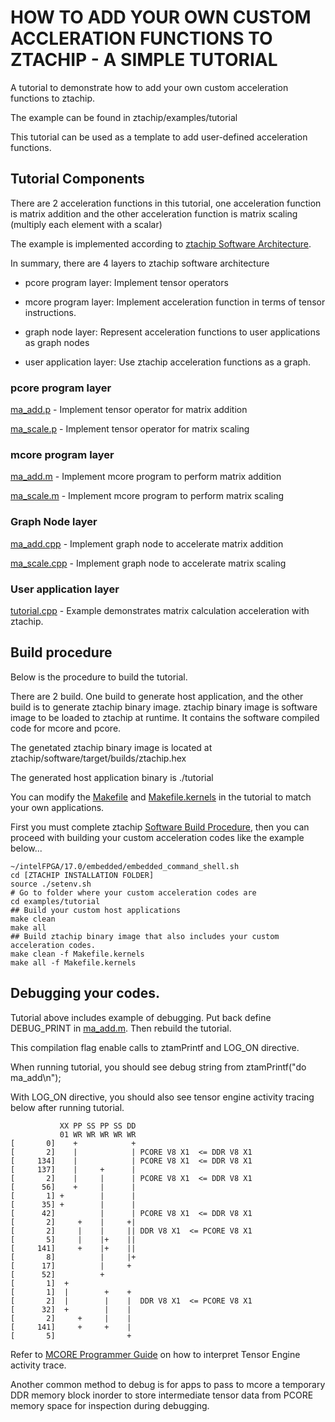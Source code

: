 # HOW TO ADD YOUR OWN CUSTOM ACCLERATION FUNCTIONS TO ZTACHIP - A SIMPLE TUTORIAL

A tutorial to demonstrate how to add your own custom acceleration functions to ztachip. 

The example can be found in ztachip/examples/tutorial

This tutorial can be used as a template to add user-defined acceleration functions.

## Tutorial Components

There are 2 acceleration functions in this tutorial, one acceleration function is matrix addition and the other
acceleration function is matrix scaling (multiply each element with a scalar)

The example is implemented according to [ztachip Software Architecture](https://github.com/ztachip/ztachip/blob/master/Documentation/SoftwareArchitecture.md). 

In summary, there are 4 layers to ztachip software architecture

   - pcore program layer: Implement tensor operators

   - mcore program layer: Implement acceleration function in terms of tensor instructions.

   - graph node layer: Represent acceleration functions to user applications as graph nodes

   - user application layer: Use ztachip acceleration functions as a graph.

### pcore program layer 

[ma_add.p](https://github.com/ztachip/ztachip/blob/master/examples/tutorial/kernels/ma_add.p) - Implement tensor operator for matrix addition

[ma_scale.p](https://github.com/ztachip/ztachip/blob/master/examples/tutorial/kernels/ma_scale.p) - Implement tensor operator for matrix scaling

### mcore program layer

[ma_add.m](https://github.com/ztachip/ztachip/blob/master/examples/tutorial/kernels/ma_add.m) - Implement mcore program to perform matrix addition

[ma_scale.m](https://github.com/ztachip/ztachip/blob/master/examples/tutorial/kernels/ma_scale.m) - Implement mcore program to perform matrix scaling

### Graph Node layer

[ma_add.cpp](https://github.com/ztachip/ztachip/blob/master/examples/tutorial/ma_add.cpp) - Implement graph node to accelerate matrix addition

[ma_scale.cpp](https://github.com/ztachip/ztachip/blob/master/examples/tutorial/ma_scale.cpp) - Implement graph node to accelerate matrix scaling 

### User application layer

[tutorial.cpp](https://github.com/ztachip/ztachip/blob/master/examples/tutorial/tutorial.cpp) - Example demonstrates matrix calculation acceleration with ztachip.


## Build procedure

Below is the procedure to build the tutorial.

There are 2 build. One build to generate host application, and the other build is to generate ztachip binary image. ztachip binary image is software image to be loaded to ztachip at runtime. It contains the software compiled code for mcore and pcore.

The genetated ztachip binary image is located at ztachip/software/target/builds/ztachip.hex

The generated host application binary is ./tutorial

You can modify the [Makefile](https://github.com/ztachip/ztachip/blob/master/examples/tutorial/Makefile) and [Makefile.kernels](https://github.com/ztachip/ztachip/blob/master/examples/tutorial/Makefile.kernels) in the tutorial to match your own applications.

First you must complete ztachip [Software Build Procedure](https://github.com/ztachip/ztachip/blob/master/Documentation/BuildProcedure.md), then you can proceed with building your custom acceleration codes like the example below...

```
~/intelFPGA/17.0/embedded/embedded_command_shell.sh
cd [ZTACHIP INSTALLATION FOLDER]
source ./setenv.sh
# Go to folder where your custom acceleration codes are
cd examples/tutorial
## Build your custom host applications
make clean
make all
## Build ztachip binary image that also includes your custom acceleration codes.
make clean -f Makefile.kernels
make all -f Makefile.kernels
```

## Debugging your codes.

Tutorial above includes example of debugging. Put back define DEBUG_PRINT in [ma_add.m](https://github.com/ztachip/ztachip/blob/master/examples/tutorial/kernels/ma_add.m). Then rebuild the tutorial.

This compilation flag enable calls to ztamPrintf and LOG_ON directive.

When running tutorial, you should see debug string from ztamPrintf("do ma_add\n");

With LOG_ON directive, you should also see tensor engine activity tracing below after running tutorial.

```
           XX PP SS PP SS DD
           01 WR WR WR WR WR
[       0]    +            +
[       2]    |            | PCORE V8 X1  <= DDR V8 X1 
[     134]    |            | PCORE V8 X1  <= DDR V8 X1 
[     137]    |     +      |
[       2]    |     |      | PCORE V8 X1  <= DDR V8 X1 
[      56]    +     |      |
[       1] +        |      |
[      35] +        |      |
[      42]          |      | PCORE V8 X1  <= DDR V8 X1 
[       2]     +    |     +|
[       2]     |    |     || DDR V8 X1  <= PCORE V8 X1 
[       5]     |    |+    ||
[     141]     +    |+    ||
[       8]          |     |+
[      17]          |     + 
[      52]          +       
[       1]  +               
[       1]  |        +    + 
[       2]  |        |    |  DDR V8 X1  <= PCORE V8 X1 
[      32]  +        |    | 
[       2]     +     |    | 
[     141]     +     +    | 
[       5]                + 
```

Refer to [MCORE Programmer Guide](https://github.com/ztachip/ztachip/blob/master/Documentation/mcore_programmer_guide.md) on
how to interpret Tensor Engine activity trace.

Another common method to debug is for apps to pass to mcore a temporary DDR memory block inorder to store intermediate tensor data from PCORE memory space for inspection during debugging.




